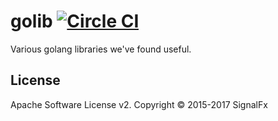 # golib [![Circle CI](https://circleci.com/gh/signalfx/golib.svg?style=svg)](https://circleci.com/gh/signalfx/golib)

Various golang libraries we've found useful.

## License

Apache Software License v2. Copyright © 2015-2017 SignalFx
